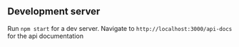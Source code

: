 ## Development server

Run `npm start` for a dev server. Navigate to `http://localhost:3000/api-docs` for the api documentation 